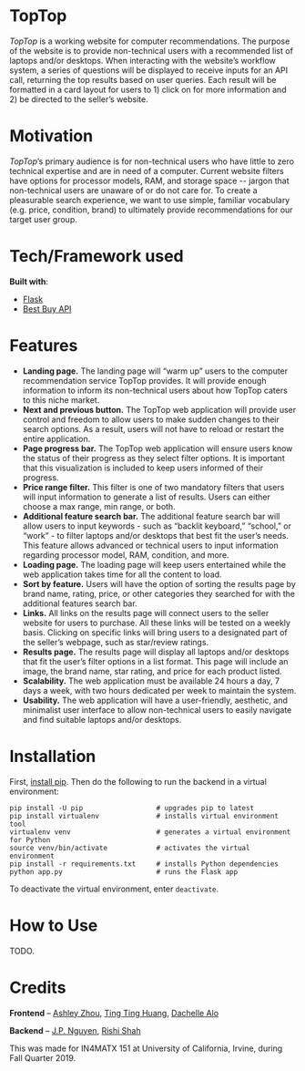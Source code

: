 # TopTop
*TopTop* is a working website for computer recommendations. The purpose of the website is to provide non-technical users with a recommended list of laptops and/or desktops. When interacting with the website’s workflow system, a series of questions will be displayed to receive inputs for an API call, returning the top results based on user queries. Each result will be formatted in a card layout for users to 1) click on for more information and 2) be directed to the seller’s website. 

# Motivation
*TopTop*’s primary audience is for non-technical users who have little to zero technical expertise and are in need of a computer. Current website filters have options for processor models, RAM, and storage space -- jargon that non-technical users are unaware of or do not care for. To create a pleasurable search experience, we want to use simple, familiar vocabulary (e.g. price, condition, brand) to ultimately provide recommendations for our target user group. 

# Tech/Framework used
**Built with**:
- [Flask](http://flask.palletsprojects.com/en/1.1.x/)
- [Best Buy API](https://bestbuyapis.github.io/api-documentation/)

# Features
- **Landing page.** The landing page will “warm up” users to the computer recommendation service TopTop provides. It will provide enough information to inform its non-technical users about how TopTop caters to this niche market. 
- **Next and previous button.** The TopTop web application will provide user control and freedom to allow users to make sudden changes to their search options. As a result, users will not have to reload or restart the entire application. 
- **Page progress bar.** The TopTop web application will ensure users know the status of their progress as they select filter options. It is important that this visualization is included to keep users informed of their progress. 
- **Price range filter.** This filter is one of two mandatory filters that users will input information to generate a list of results. Users can either choose a max range, min range, or both. 
- **Additional feature search bar.** The additional feature search bar will allow users to input keywords - such as “backlit keyboard,”  “school,” or “work” - to filter laptops and/or desktops that best fit the user’s needs. This feature allows advanced or technical users to input information regarding processor model, RAM, condition, and more. 
- **Loading page.** The loading page will keep users entertained while the web application takes time for all the content to load. 
- **Sort by feature.** Users will have the option of sorting the results page by brand name, rating, price, or other categories they searched for with the additional features search bar. 
- **Links.** All links on the results page will connect users to the seller website for users to purchase. All these links will be tested on a weekly basis. Clicking on specific links will bring users to a designated part of the seller’s webpage, such as star/review ratings. 
- **Results page.** The results page will display all laptops and/or desktops that fit the user’s filter options in a list format. This page will include an image, the brand name, star rating, and price for each product listed. 
- **Scalability.** The web application must be available 24 hours a day, 7 days a week, with two hours dedicated per week to maintain the system. 
- **Usability.** The web application will have a user-friendly, aesthetic, and minimalist user interface to allow non-technical users to easily navigate and find suitable laptops and/or desktops. 

# Installation
First, [install pip](https://pip.pypa.io/en/stable/installing/#upgrading-pip). Then do the following to run the backend in a virtual environment:

```
pip install -U pip                  # upgrades pip to latest
pip install virtualenv              # installs virtual environment tool
virtualenv venv                     # generates a virtual environment for Python
source venv/bin/activate            # activates the virtual environment
pip install -r requirements.txt     # installs Python dependencies
python app.py                       # runs the Flask app
```

To deactivate the virtual environment, enter `deactivate`.

# How to Use
TODO.

# Credits
**Frontend** – [Ashley Zhou](https://github.com/toomanyashleys), [Ting Ting Huang](https://github.com/TingTH), [Dachelle Alo](https://github.com/dachellealo)

**Backend** – [J.P. Nguyen](https://github.com/jp-nguyen), [Rishi Shah](https://github.com/rishisshah)

This was made for IN4MATX 151 at University of California, Irvine, during Fall Quarter 2019.